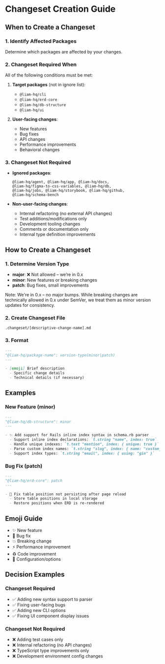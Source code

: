 # Changeset Creation Guide

## When to Create a Changeset

### 1. Identify Affected Packages

Determine which packages are affected by your changes.

### 2. Changeset Required When

All of the following conditions must be met:

1. **Target packages** (not in ignore list):
   - `@liam-hq/cli`
   - `@liam-hq/erd-core`
   - `@liam-hq/db-structure`
   - `@liam-hq/ui`

2. **User-facing changes**:
   - New features
   - Bug fixes
   - API changes
   - Performance improvements
   - Behavioral changes

### 3. Changeset Not Required

- **Ignored packages**:
  ```
  @liam-hq/agent, @liam-hq/app, @liam-hq/docs,
  @liam-hq/figma-to-css-variables, @liam-hq/db,
  @liam-hq/jobs, @liam-hq/storybook, @liam-hq/github,
  @liam-hq/schema-bench
  ```

- **Non-user-facing changes**:
  - Internal refactoring (no external API changes)
  - Test additions/modifications only
  - Development tooling changes
  - Comments or documentation only
  - Internal type definition improvements

## How to Create a Changeset

### 1. Determine Version Type

- **major**: ❌ Not allowed – we’re in 0.x
- **minor**: New features or breaking changes
- **patch**: Bug fixes, small improvements

Note: We're in 0.x – no major bumps.
While breaking changes are technically allowed in 0.x under SemVer, we treat them as minor version updates for consistency.
### 2. Create Changeset File

```
.changeset/[descriptive-change-name].md
```

### 3. Format

```markdown
---
"@liam-hq/package-name": version-type(minor|patch)
---

- [emoji] Brief description
  - Specific change details
  - Technical details (if necessary)
```

## Examples

### New Feature (minor)
```markdown
---
"@liam-hq/db-structure": minor
---

- ✨ Add support for Rails inline index syntax in schema.rb parser
  - Support inline index declarations: `t.string "name", index: true`
  - Handle unique indexes: `t.text "mention", index: { unique: true }`
  - Parse custom index names: `t.string "slug", index: { name: "custom_name" }`
  - Support index types: `t.string "email", index: { using: "gin" }`
```

### Bug Fix (patch)
```markdown
---
"@liam-hq/erd-core": patch
---

- 🐛 Fix table position not persisting after page reload
  - Store table positions in local storage
  - Restore positions when ERD is re-rendered
```


## Emoji Guide

- ✨ New feature
- 🐛 Bug fix
- 💥 Breaking change
- ⚡ Performance improvement
- ♻️ Code improvement
- 🔧 Configuration/options

## Decision Examples

### Changeset Required
- ✅ Adding new syntax support to parser
- ✅ Fixing user-facing bugs
- ✅ Adding new CLI options
- ✅ Fixing UI component display issues

### Changeset Not Required
- ❌ Adding test cases only
- ❌ Internal refactoring (no API changes)
- ❌ TypeScript type improvements only
- ❌ Development environment config changes